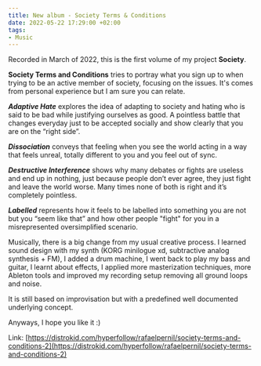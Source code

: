 ```yaml
---
title: New album - Society Terms & Conditions
date: 2022-05-22 17:29:00 +02:00
tags:
- Music
---
```


Recorded in March of 2022, this is the first volume of my project **Society**.

**Society Terms and Conditions** tries to portray what you sign up to when trying to be an active member of society, focusing on the issues. It's comes from personal experience but I am sure you can relate.

***Adaptive Hate*** explores the idea of adapting to society and hating who is said to be bad while justifying ourselves as good. A pointless battle that changes everyday just to be accepted socially and show clearly that you are on the “right side”.

***Dissociation*** conveys that feeling when you see the world acting in a way that feels unreal, totally different to you and you feel out of sync.

***Destructive Interference*** shows why many debates or fights are useless and end up in nothing, just because people don’t ever agree, they just fight and leave the world worse. Many times none of both is right and it’s completely pointless.

***Labelled*** represents how it feels to be labelled into something you are not but you “seem like that” and how other people "fight" for you in a misrepresented oversimplified scenario.

Musically, there is a big change from my usual creative process. I learned sound design with my synth (KORG minilogue xd, subtractive analog synthesis \+ FM), I added a drum machine, I went back to play my bass and guitar, I learnt about effects, I applied more masterization techniques, more Ableton tools and improved my recording setup removing all ground loops and noise.

It is still based on improvisation but with a predefined well documented underlying concept.

Anyways, I hope you like it :)

Link: [https://distrokid.com/hyperfollow/rafaelpernil/society-terms-and-conditions-2](https://distrokid.com/hyperfollow/rafaelpernil/society-terms-and-conditions-2)